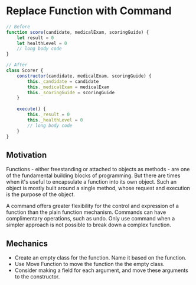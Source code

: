 # Replace Function with Command

```javascript
// Before
function score(candidate, medicalExam, scoringGuide) {
    let result = 0
    let healthLevel = 0
    // long body code
}

// After
class Scorer {
    constructor(candidate, medicalExam, scoringGuide) {
        this._candidate = candidate
        this._medicalExam = medicalExam
        this._scoringGuide = scoringGuide
    }
    
    execute() {
        this._result = 0
        this._healthLevel = 0
        // long body code
    }
}
```

## Motivation

Functions - either freestanding or attached to objects as methods - are one of the fundamental building blocks of programming.
But there are times when it's useful to encapsulate a function into its own object. 
Such an object is mostly built around a single method, whose request and execution is the purpose of the object.

A command offers greater flexibility for the control and expression of a function than the plain function mechanism.
Commands can have complimentary operations, such as undo.
Only use command when a simpler approach is not possible to break down a complex function.

## Mechanics

- Create an empty class for the function. Name it based on the function.
- Use Move Function to move the function the the empty class.
- Consider making a field for each argument, and move these arguments to the constructor.